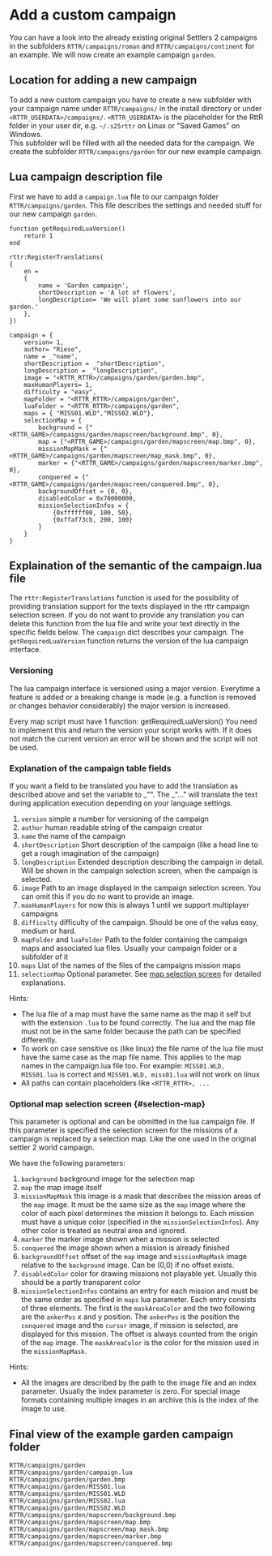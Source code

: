 <!--
Copyright (C) 2005 - 2023 Settlers Freaks <sf-team at siedler25.org>

SPDX-License-Identifier: GPL-2.0-or-later
-->

# Add a custom campaign

You can have a look into the already existing original Settlers 2 campaigns in the subfolders `RTTR/campaigns/roman` and `RTTR/campaigns/continent` for an example.
We will now create an example campaign `garden`.

## Location for adding a new campaign

To add a new custom campaign you have to create a new subfolder with your campaign name under `RTTR/campaigns/` in the install directory or under `<RTTR_USERDATA>/campaigns/`.
`<RTTR_USERDATA>` is the placeholder for the RttR folder in your user dir, e.g. `~/.s25rttr` on Linux or "Saved Games" on Windows.  
This subfolder will be filled with all the needed data for the campaign.
We create the subfolder `RTTR/campaigns/garden` for our new example campaign.


## Lua campaign description file

First we have to add a `campaign.lua` file to our campaign folder `RTTR/campaigns/garden`. This file describes the settings and needed stuff for our new campaign `garden`.

```
function getRequiredLuaVersion()
    return 1
end

rttr:RegisterTranslations(
{
    en =
    {
        name = 'Garden campaign',
        shortDescription = 'A lot of flowers',
        longDescription= 'We will plant some sunflowers into our garden.'
    },
})

campaign = {
    version= 1,
    author= "Riese",
    name = _"name",
    shortDescription = _"shortDescription",
    longDescription = _"longDescription",
    image = "<RTTR_RTTR>/campaigns/garden/garden.bmp",
    maxHumanPlayers= 1,
    difficulty = "easy",
    mapFolder = "<RTTR_RTTR>/campaigns/garden",
    luaFolder = "<RTTR_RTTR>/campaigns/garden",
    maps = { "MISS01.WLD","MISS02.WLD"},
    selectionMap = {
        background = {"<RTTR_GAME>/campaigns/garden/mapscreen/background.bmp", 0},
        map = {"<RTTR_GAME>/campaigns/garden/mapscreen/map.bmp", 0},
        missionMapMask = {"<RTTR_GAME>/campaigns/garden/mapscreen/map_mask.bmp", 0},
        marker = {"<RTTR_GAME>/campaigns/garden/mapscreen/marker.bmp", 0},
        conquered = {"<RTTR_GAME>/campaigns/garden/mapscreen/conquered.bmp", 0},
        backgroundOffset = {0, 0},
        disabledColor = 0x70000000,
        missionSelectionInfos = {
            {0xffffff00, 100, 50},
            {0xffaf73cb, 200, 100}
        }
    }
}
```

## Explaination of the semantic of the campaign.lua file

The `rttr:RegisterTranslations` function is used for the possibility of providing translation support for the texts displayed in the rttr campaign selection screen. If you do not want to provide any translation you can delete this function from the lua file and write your text directly in the specific fields below.
The `campaign` dict describes your campaign. The `getRequiredLuaVersion` function returns the version of the lua campaign interface.

### Versioning

The lua campaign interface is versioned using a major version. Everytime a feature is added or a breaking change is made (e.g. a function is removed or changes behavior considerably) the major version is increased.

Every map script must have 1 function:
getRequiredLuaVersion()
You need to implement this and return the version your script works with. If it does not match the current version an error will be shown and the script will not be used.

### Explanation of the campaign table fields

If you want a field to be translated you have to add the translation as described above and set the variable to _"<key>". The _"..." will translate the text during application execution depending on your language settings.

  1. `version` simple a number for versioning of the campaign
  2. `author` human readable string of the campaign creator
  3. `name` the name of the campaign
  4. `shortDescription` Short description of the campaign (like a head line to get a rough imagination of the campaign)
  5. `longDescription` Extended description describing the campaign in detail. Will be shown in the campaign selection screen, when the campaign is selected.
  6. `image` Path to an image displayed in the campaign selection screen. You can omit this if you do no want to provide an image.
  7. `maxHumanPlayers` for now this is always 1 until we support multiplayer campaigns
  8. `difficulty` difficulty of the campaign. Should be one of the valus easy, medium or hard.
  9. `mapFolder` and `luaFolder` Path to the folder containing the campaign maps and associated lua files. Usually your campaign folder or a subfolder of it
  10. `maps` List of the names of the files of the campaigns mission maps
  11. `selectionMap` Optional parameter. See [map selection screen](#selection-map) for detailed explanations.

Hints:
- The lua file of a map must have the same name as the map it self but with the extension `.lua` to be found correctly. The lua and the map file must not be in the same folder because the path can be specified differently.
- To work on case sensitive os (like linux) the file name of the lua file must have the same case as the map file name. This applies to the map names in the campaign.lua file too.
For example: `MISS01.WLD, MISS01.lua` is correct and `MISS01.WLD, miss01.lua` will not work on linux
- All paths can contain placeholders like `<RTTR_RTTR>, ...`

### Optional map selection screen {#selection-map}

This parameter is optional and can be obmitted in the lua campaign file. If this parameter is specified the selection screen for the missions of a campaign is replaced by a selection map. Like the one used in the original settler 2 world campaign.

We have the following parameters:
  1. `background` background image for the selection map
  2. `map` the map image itself
  3. `missionMapMask` this image is a mask that describes the mission areas of the `map` image. It must be the same size as the `map` image where the color of each pixel determines the mission it belongs to. Each mission must have a unique color (specified in the `missionSelectionInfos`). Any other color is treated as neutral area and ignored.
  4. `marker` the marker image shown when a mission is selected
  5. `conquered` the image shown when a mission is already finished
  6. `backgroundOffset` offset of the `map` image and `missionMapMask` image relative to the `background` image. Can be (0,0) if no offset exists.
  7. `disabledColor` color for drawing missions not playable yet. Usually this should be a partly transparent color
  8. `missionSelectionInfos` contains an entry for each mission and must be the same order as specified in `maps` lua parameter. Each entry consists of three elements. The first is the `maskAreaColor` and the two following are the `ankerPos` x and y position. The `ankerPos` is the position the `conquered` image and the `cursor` image, if mission is selected, are displayed for this mission. The offset is always counted from the origin of the `map` image. The `maskAreaColor` is the color for the mission used in the `missionMapMask`.

Hints:
- All the images are described by the path to the image file and an index parameter. Usually the index parameter is zero. For special image formats containing multiple images in an archive this is the index of the image to use.

## Final view of the example garden campaign folder
```
RTTR/campaigns/garden
RTTR/campaigns/garden/campaign.lua
RTTR/campaigns/garden/garden.bmp
RTTR/campaigns/garden/MISS01.lua
RTTR/campaigns/garden/MISS01.WLD
RTTR/campaigns/garden/MISS02.lua
RTTR/campaigns/garden/MISS02.WLD
RTTR/campaigns/garden/mapscreen/background.bmp
RTTR/campaigns/garden/mapscreen/map.bmp
RTTR/campaigns/garden/mapscreen/map_mask.bmp
RTTR/campaigns/garden/mapscreen/marker.bmp
RTTR/campaigns/garden/mapscreen/conquered.bmp

 ```
